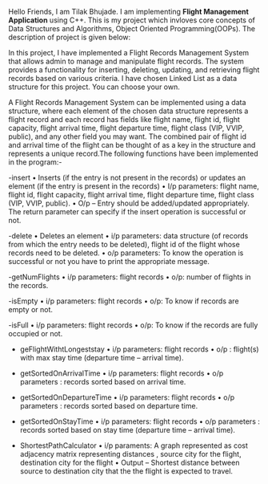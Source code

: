 Hello Friends, I am Tilak Bhujade. I am implementing **Flight Management Application** using C++. 
This is my project which invloves core concepts of Data Structures and Algorithms, Object Oriented Programming(OOPs). 
The description of project is given below:

In this project, I have implemented a Flight Records Management System that allows admin to
manage and manipulate flight records. The system provides a functionality for inserting, deleting, updating, and
retrieving flight records based on various criteria. I have chosen Linked List as a data structure for this project. You can choose your own.

A Flight Records Management System can be implemented using a data structure, where each element of the
chosen data structure represents a flight record and each record has fields like flight name, flight id, flight capacity,
flight arrival time, flight departure time, flight class (VIP, VVIP, public), and any other field you may want. The
combined pair of flight id and arrival time of the flight can be thought of as a key in the structure and represents a
unique record.The following functions have been implemented in the program:-

-insert
• Inserts (if the entry is not present in the records) or updates an element (if the entry is present in the
records)
• I/p parameters: flight name, flight id, flight capacity, flight arrival time, flight departure time, flight class
(VIP, VVIP, public).
• O/p – Entry should be added/updated appropriately. The return parameter can specify if the insert
operation is successful or not.

-delete
• Deletes an element
• i/p parameters: data structure (of records from which the entry needs to be deleted), flight id of the flight
whose records need to be deleted.
• o/p parameters: To know the operation is successful or not you have to print the appropriate message.

-getNumFlights
• i/p parameters: flight records
• o/p: number of flights in the records.

-isEmpty
• i/p parameters: flight records
• o/p: To know if records are empty or not.

-isFull
• i/p parameters: flight records
• o/p: To know if the records are fully occupied or not.

- geFlightWithtLongeststay
• i/p parameters: flight records
• o/p : flight(s) with max stay time (departure time – arrival time).

- getSortedOnArrivalTime
• i/p parameters: flight records
• o/p parameters : records sorted based on arrival time.

- getSortedOnDepartureTime
• i/p parameters: flight records
• o/p parameters : records sorted based on departure time.

- getSortedOnStayTime
• i/p parameters: flight records
• o/p parameters : records sorted based on stay time (departure time – arrival time).

- ShortestPathCalculator
• i/p paraments: A graph represented as cost adjacency matrix representing distances , source city for the
flight, destination city for the flight
• Output – Shortest distance between source to destination city that the the flight is expected to travel.
